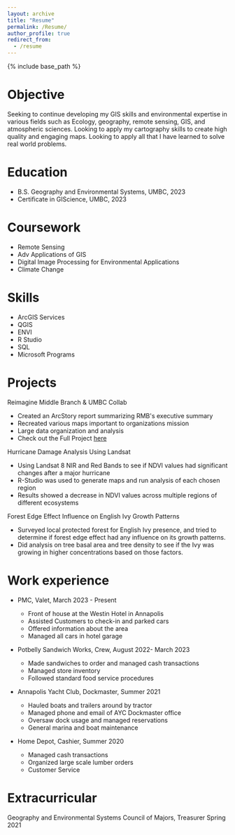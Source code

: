 ```yaml
---
layout: archive
title: "Resume"
permalink: /Resume/
author_profile: true
redirect_from:
  - /resume
---
```


{% include base_path %}

Objective
======
Seeking to continue developing my GIS skills and environmental expertise in various fields such as Ecology, geography, remote sensing, GIS, and atmospheric sciences. Looking to apply my cartography skills to create high quality and engaging maps. Looking to apply all that I have learned to solve real world problems.




Education
======
* B.S. Geography and Environmental Systems, UMBC, 2023
* Certificate in GIScience, UMBC, 2023

Coursework
======
* Remote Sensing
* Adv Applications of GIS
* Digital Image Processing for Environmental Applications
* Climate Change

Skills
======
* ArcGIS Services
* QGIS
* ENVI
* R Studio
* SQL
* Microsoft Programs

Projects
======
Reimagine Middle Branch & UMBC Collab
* Created an ArcStory report summarizing RMB's executive summary 
* Recreated various maps important to organizations mission
* Large data organization and analysis
* Check out the Full Project [here](https://storymaps.arcgis.com/stories/3a6ac2b066b049d4be0caa6976bcaef0)

Hurricane Damage Analysis Using Landsat	
*	Using Landsat 8 NIR and Red Bands to see if NDVI values had significant changes after a major hurricane
*	R-Studio was used to generate maps and run analysis of each chosen region
*	Results showed a decrease in NDVI values across multiple regions of different ecosystems

Forest Edge Effect Influence on English Ivy Growth Patterns   
*	Surveyed local protected forest for English Ivy presence, and tried to determine if forest edge effect had any influence on its growth patterns.
*	Did analysis on tree basal area and tree density to see if the Ivy was growing in higher concentrations based on those factors.

Work experience
======
* PMC, Valet, March 2023 - Present
  * Front of house at the Westin Hotel in Annapolis
  * Assisted Customers to check-in and parked cars
  * Offered information about the area 
  * Managed all cars in hotel garage


* Potbelly Sandwich Works, Crew, August 2022- March 2023
  * Made sandwiches to order and managed cash transactions
  * Managed store inventory
  * Followed standard food service procedures 

* Annapolis Yacht Club, Dockmaster, Summer 2021
  * Hauled boats and trailers around by tractor
  * Managed phone and email of AYC Dockmaster office
  * Oversaw dock usage and managed reservations
  * General marina and boat maintenance
  
* Home Depot, Cashier, Summer 2020
  * Managed cash transactions
  * Organized large scale lumber orders
  * Customer Service

Extracurricular 
======
Geography and Environmental Systems Council of Majors, Treasurer Spring 2021


  

  

